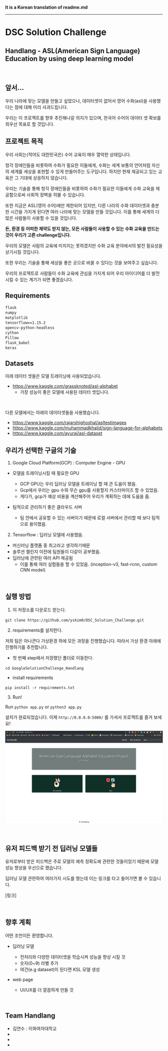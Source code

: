 **It is a Korean translation of readme.md**

-----
# DSC Solution Challenge

## Handlang - ASL(American Sign Language) Education by using deep learning model

<br>

## 앞서...

우리 나라에 맞는 모델을 만들고 싶었으나, 데이터셋이 없어서 영어 수화(asl)을 사용했다는 점에 대해 미리 사과드립니다.

우리는 이 프로젝트를 향후 추진해나갈 의지가 있으며, 한국어 수어의 데이터 셋 확보를 최우선 목표로 할 것입니다.

## 프로젝트 목적

우리 사회는(적어도 대한민국은) 수어 교육이 매우 열악한 상태입니다.

청각 장애인들을 비롯하여 수화가 필요한 이들에게, 수화는 세계 보통의 언어처럼 자신의 세계를 세상을 표현할 수 있게 만들어주는 도구입니다.
하지만 현재 제공되고 있는 교육은 그 기대에 상응하지 않습니다.


우리는 기술을 통해 청각 장애인들을 비롯하여 수화가 필요한 이들에게 수화 교육을 제공함으로써 사회적 장벽을 허물 수 있습니다.

또한 지금은 ASL(영어 수어)에만 제한되어 있지만, 다른 나라의 수화 데이터셋과 충분한 시간을 가지게 된다면 여러 나라에 맞는 모델을 만들 것입니다. 이를 통해 세계의 더 많은 사람들이 사용할 수 있을 것입니다. 

**돈, 환경 등 어떠한 제약도 받지 않는, 모든 사람들이 사용할 수 있는 수화 교육을 만드는 것이 우리가 고른 challenge입니다.**

우리의 모델은 사람의 교육에 미치지는 못하겠지만 수화 교육 분야에서의 발전 필요성을 상기시킬 것입니다.

또한 우리는 기술을 통해 세상을 좋은 곳으로 바꿀 수 있다는 것을 보여주고 싶습니다.

우리의 프로젝트로 사람들이 수화 교육에 관심을 가지게 되어 우리 아이디어를 더 발전시킬 수 있는 계기가 되면 좋겠습니다.


## Requirements

```
flask
numpy
matplotlib
tensorflow==1.15.2
opencv-python-headless
cython
Pillow
flask_babel
keras
```

## Datasets

아래 데이터 셋들은 모델 트레이닝에 사용되었습니다.

- https://www.kaggle.com/grassknoted/asl-alphabet
    - 가장 성능이 좋은 모델에 사용된 데이터 셋입니다.

<br>

다른 모델에서는 아래의 데이터셋들을 사용했습니다.

- https://www.kaggle.com/rajarshighoshal/asltestimages
- https://www.kaggle.com/muhammadkhalid/sign-language-for-alphabets
- https://www.kaggle.com/ayuraj/asl-dataset

## 우리가 선택한 구글의 기술

1. Google Cloud Platform(GCP)
: Computer Engine - GPU

- 모델을 트레이닝시킬 때 필요한 GPU
    - GCP GPU는 우리 딥러닝 모델을 트레이닝 할 때 큰 도움이 됐음.
    - Gcp에서 우리는 gpu 수와 무슨 gpu를 사용할지 커스터마이즈 할 수 있었음.
    - 게다가, gcp가 예상 비용을 계산해주어 우리가 계획하는 데에 도움을 줌.

- 팀적으로 관리하기 좋은 클라우드 서버
    - 팀 안에서 공유할 수 있는 서버이기 때문에 로컬 서버에서 관리할 때 보다 팀적으로 용이했음.

2. Tensorflow
: 딥러닝 모델에 사용했음.

- 머신러닝 플랫폼 중 최고라고 생각하기때문
- 솔루션 챌린지 이전에 팀원들이 다같이 공부했음.
- 딥러닝에 관련된 여러 API 제공됨
    - 이를 통해 여러 실험들을 할 수 있었음. (inception-v3, fast-rcnn, custom CNN model)

<br>

## 실행 방법

1. 이 저장소를 다운로드 받는다.

`git clone https://github.com/yskim0/DSC_Solution_Challenge.git`

2. requirements를 설치한다.

저희 팀은 아나콘다 가상환경 하에 모든 과정을 진행했습니다. 따라서 가상 환경 아래에 진행하기를 추천합니다.

- 첫 번째 step에서 저장했던 폴더로 이동한다.

`cd GoogleSolutionChallenge_Handlang`

- install requirements

`pip install -r requirements.txt`

3. Run!

Run `python app.py` or `python3 app.py`

설치가 완료되었습니다.
이제 `http://0.0.0.0:5000/` 를 가셔서 프로젝트를 즐겨 보세요!

![homepage](/img/homepage.png)


<br>

## 유저 피드백 받기 전 딥러닝 모델들

유저로부터 받은 피드백은 주로 모델의 예측 정확도에 관련한 것들이었기 때문에 모델 성능 향상을 우선으로 했습니다.

딥러닝 모델 관련하여 여러가지 시도를 했는데 이는 링크를 타고 들어가면 볼 수 있습니다.

[링크]

<br>


## 향후 계획

어떤 조언이든 환영합니다.

- 딥러닝 모델 
    - 전처리와 다양한 데이터셋을 학습시켜 성능을 향상 시킬 것
    - 숫자(0~9) 라벨 추가
    - 여건(e.g dataset)이 된다면 KSL 모델 생성

- web page
    - UI/UX를 더 깔끔하게 만들 것


<br>

## Team Handlang

- 김연수 : 이화여자대학교
- 
- 
- 


